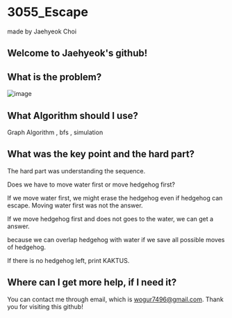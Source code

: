 # 3055_Escape

made by Jaehyeok Choi

## Welcome to Jaehyeok's github!

## What is the problem?

![image](https://github.com/Choi-JaeHyeok-21500749/3055_Escape/blob/main/3055_pro.PNG)

## What Algorithm should I use?

Graph Algorithm , bfs , simulation

## What was the key point and the hard part?

The hard part was understanding the sequence.

Does we have to move water first or move hedgehog first?

If we move water first, we might erase the hedgehog even if hedgehog can escape. Moving water first was not the answer.

If we move hedgehog first and does not goes to the water, we can get a answer.

because we can overlap hedgehog with water if we save all possible moves of hedgehog.

If there is no hedgehog left, print KAKTUS.

## Where can I get more help, if I need it?

You can contact me through email, which is wogur7496@gmail.com.
Thank you for visiting this github!
